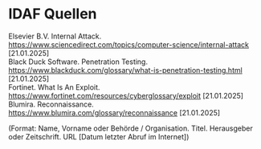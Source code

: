 # IDAF Quellen

Elsevier B.V. Internal Attack. <https://www.sciencedirect.com/topics/computer-science/internal-attack> \[21.01.2025\]  
Black Duck Software. Penetration Testing. <https://www.blackduck.com/glossary/what-is-penetration-testing.html> \[21.01.2025\]  
Fortinet. What Is An Exploit. <https://www.fortinet.com/resources/cyberglossary/exploit> \[21.01.2025\]  
Blumira. Reconnaissance. <https://www.blumira.com/glossary/reconnaissance> \[21.01.2025\]  

(Format: Name, Vorname oder Behörde / Organisation. Titel. Herausgeber oder Zeitschrift. URL \[Datum letzter Abruf im Internet\])
